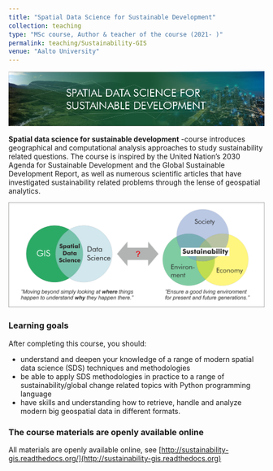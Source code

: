 ```yaml
---
title: "Spatial Data Science for Sustainable Development"
collection: teaching
type: "MSc course, Author & teacher of the course (2021- )"
permalink: teaching/Sustainability-GIS
venue: "Aalto University" 
---
```


![SDS4SD banner](sustainability-sds-banner.jpg)

**Spatial data science for sustainable development** -course introduces geographical and computational analysis approaches to study sustainability related questions. The course is inspired by the United Nation’s 2030 Agenda for Sustainable Development and the Global Sustainable Development Report, as well as numerous scientific articles that have investigated sustainability related problems through the lense of geospatial analytics. 

![Idea of the course](course-idea.png)

### Learning goals

After completing this course, you should:

- understand and deepen your knowledge of a range of modern spatial data science (SDS) techniques and methodologies
- be able to apply SDS methodologies in practice to a range of sustainability/global change related topics with Python programming language
- have skills and understanding how to retrieve, handle and analyze modern big geospatial data in different formats.


### The course materials are openly available online

All materials are openly available online, see [http://sustainability-gis.readthedocs.org/](http://sustainability-gis.readthedocs.org)


